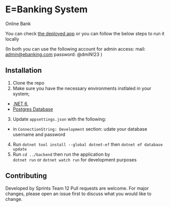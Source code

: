 # E=Banking System

Online Bank

You can check [the deployed app](https://ebankingsystem.herokuapp.com/)
or you can follow the below steps to run it locally

(In both you can use the following account for admin access:
mail: admin@ebanking.com
password: @dmiN!23
)

## Installation

1. Clone the repo
2. Make sure you have the necessary environments instlaled in your system;

- [.NET 6](https://dotnet.microsoft.com/en-us/download),
- [Postgres Database](https://www.postgresql.org/download/)

3. Update `appsettings.json` with the following:
- in `ConnectionString: Development` section: udate your database username and password
   
4. Run `dotnet tool install --global dotnet-ef` then `dotnet ef database update`
5. Run `cd ../backend`
   then run the application by\
   `dotnet run` or `dotnet watch run` for development purposes

## Contributing

Developed by Sprints Team 12
Pull requests are welcome. For major changes, please open an issue first to discuss what you would like to change.

